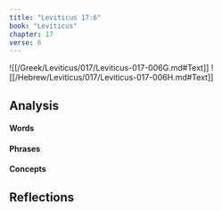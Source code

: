 ```yaml
---
title: "Leviticus 17:6"
book: "Leviticus"
chapter: 17
verse: 6
---
```

![[/Greek/Leviticus/017/Leviticus-017-006G.md#Text]]
![[/Hebrew/Leviticus/017/Leviticus-017-006H.md#Text]]

## Analysis

#### Words

#### Phrases

#### Concepts

## Reflections
